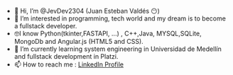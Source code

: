 - 👋 Hi, I’m @JevDev2304 (Juan Esteban Valdés 😶)
- 👀 I’m interested in programming, tech world and my dream is to become a fullstack developer.
- 🤓I know Python(tkinter,FASTAPI, ...) , C++,Java, MYSQL,SQLite, MongoDb  and Angular.js (HTML5 and CSS).
- 🌱 I’m currently learning system engineering in Universidad de Medellín and fullstack development in Platzi.
- 📫 How to reach me : [LinkedIn Profile](https://www.linkedin.com/in/juanesvaldesospina/ "Linkedin Profile")

<!---
JevDev2304/JevDev2304 is a ✨ special ✨ repository because its `README.md` (this file) appears on your GitHub profile.
You can click the Preview link to take a look at your changes.
--->
